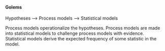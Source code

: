 #### Golems ####

Hypotheses --> Process models --> Statistical models

Process models operationalize the hypotheses.
Process models are made into statistical models to challenge process models with evidence.
Statistical models derive the expected frequency of some statistic in the model.
